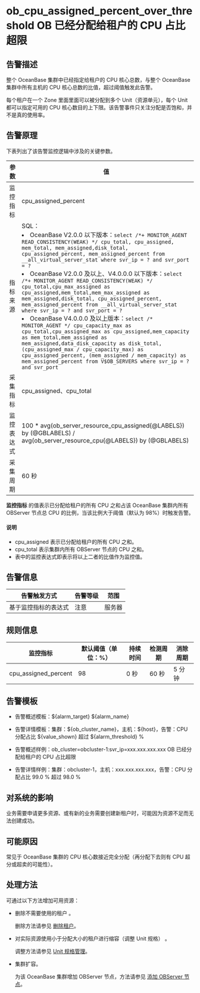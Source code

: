# ob_cpu_assigned_percent_over_threshold OB 已经分配给租户的 CPU 占比超限

## 告警描述

整个 OceanBase 集群中已经指定给租户的 CPU 核心总数，与整个 OceanBase 集群中所有主机的 CPU 核心总数的比值，超过阈值触发此告警。

每个租户在一个 Zone 里面里面可以被分配到多个 Unit（资源单元），每个 Unit 都可以指定可用的 CPU 核心数目的上下限。该告警事件只关注分配是否饱和，并不是真的使用率。

## 告警原理

下表列出了该告警监控逻辑中涉及的关键参数。

|  参数   |    值   |
|-------|------------|
| 监控指标  | cpu_assigned_percent   |
| 指标来源  | SQL：<li>OceanBase V2.0.0 以下版本：`select /*+ MONITOR_AGENT READ_CONSISTENCY(WEAK) */ cpu_total, cpu_assigned, mem_total, mem_assigned,disk_total, cpu_assigned_percent, mem_assigned_percent from __all_virtual_server_stat where svr_ip = ? and svr_port = ?`</li><li>OceanBase V2.0.0 及以上、V4.0.0.0 以下版本：`select /*+ MONITOR_AGENT READ_CONSISTENCY(WEAK) */ cpu_total,cpu_max_assigned as cpu_assigned,mem_total,mem_max_assigned as mem_assigned,disk_total, cpu_assigned_percent, mem_assigned_percent from __all_virtual_server_stat where svr_ip = ? and svr_port = ?`</li><li>OceanBase V4.0.0.0 及以上版本：`select /* MONITOR_AGENT */ cpu_capacity_max as cpu_total,cpu_assigned_max as cpu_assigned,mem_capacity as mem_total,mem_assigned as mem_assigned,data_disk_capacity as disk_total, (cpu_assigned_max / cpu_capacity_max) as cpu_assigned_percent, (mem_assigned / mem_capacity) as mem_assigned_percent from V$OB_SERVERS where svr_ip = ? and svr_port`</li>  |
| 采集指标  | cpu_assigned、cpu_total   |
| 监控表达式 | 100 * avg(ob_server_resource_cpu_assigned{@LABELS}) by (@GBLABELS) / avg(ob_server_resource_cpu{@LABELS}) by (@GBLABELS)   |
| 采集周期  | 60 秒    |

**监控指标** 的值表示已分配给租户的所有 CPU 之和占该 OceanBase 集群内所有 OBServer 节点总 CPU 的比例，当该比例大于阈值（默认为 98%）时触发告警。

  <main id="notice" type='explain'>
    <h4>说明</h4>
    <ul>
    <li>cpu_assigned 表示已分配给租户的所有 CPU 之和。</li>
    <li>cpu_total 表示集群内所有 OBServer 节点的 CPU 之和。</li>
    <li>表中的监控表达式即表示将以上二者的比值作为监控值。</li>
    </ul>
  </main>

## 告警信息

|   告警触发方式   | 告警等级 | 范围  |
|------------|------|-----|
| 基于监控指标的表达式 | 注意   | 服务器 |

## 规则信息

|          监控指标           | 默认阈值（单位：%） | 持续时间 | 检测周期 | 消除周期 |
|-------------------------|------------|------|------|------|
| cpu_assigned_percent | 98         | 0 秒  | 60 秒 | 5 分钟 |

## 告警模板

* 告警概述模板：\${alarm_target} \${alarm_name}

* 告警详情模板：集群：\${ob_cluster_name}，主机：\${host}，告警：CPU 分配占比 \${value_shown} 超过 ${alarm_threshold} %

* 告警概述样例：ob_cluster=obcluster-1:svr_ip=xxx.xxx.xxx.xxx OB 已经分配给租户的 CPU 占比超限

* 告警详情样例：集群：obcluster-1，主机：xxx.xxx.xxx.xxx，告警：CPU 分配占比 99.0 % 超过 98.0 %

## 对系统的影响

业务需要申请更多资源、或有新的业务需要创建新租户时，可能因为资源不足而无法创建成功。

## 可能原因

常见于 OceanBase 集群的 CPU 核心数接近完全分配（再分配下去则有 CPU 超分或超卖的可能性）。

## 处理方法

可通过以下方法增加可用资源：

* 删除不需要使用的租户 。

  删除方法请参见 [删除租户](../../../700.tenant-functions/600.manage-a-tenant/400.delete-a-tenant.md)。
  
* 对实际资源使用小于分配大小的租户进行缩容（调整 Unit 规格） 。

  调整方法请参见 [Unit 规格管理](../../../700.tenant-functions/400.manage-unit-specification.md)。
  
* 集群扩容。

  为该 OceanBase 集群增加 OBServer 节点，方法请参见 [添加 OBServer 节点](../../../600.cluster-functions/600.manage-an-observer/100.add-an-observer.md)。
  